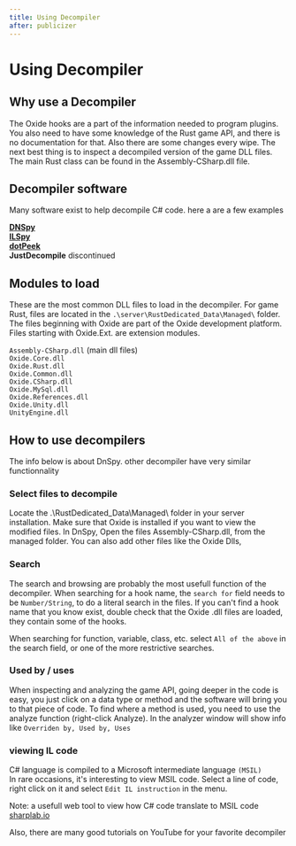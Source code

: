 ```yaml
---
title: Using Decompiler
after: publicizer
---
```


# Using Decompiler

## Why use a Decompiler

The Oxide hooks are a part of the information needed to program plugins. You also need to have some knowledge of the Rust game API, and there is no documentation for that. Also there are some changes every wipe. The next best thing is to inspect a decompiled version of the game DLL files. The main Rust class can be found in the Assembly-CSharp.dll file.

## Decompiler software

Many software exist to help decompile C# code. here a are a few examples

**[DNSpy](https://dnspy.org/)**  
**[ILSpy](https://github.com/icsharpcode/ILSpy/releases)**  
**[dotPeek](https://www.jetbrains.com/decompiler/)**  
**JustDecompile** discontinued  

## Modules to load

These are the most common DLL files to load in the decompiler. For game Rust, files are located in the `.\server\RustDedicated_Data\Managed\` folder. The files beginning with Oxide are part of the Oxide development platform. Files starting with Oxide.Ext. are extension modules.  

`Assembly-CSharp.dll` (main dll files)  
`Oxide.Core.dll`  
`Oxide.Rust.dll`  
`Oxide.Common.dll`  
`Oxide.CSharp.dll`  
`Oxide.MySql.dll`  
`Oxide.References.dll`  
`Oxide.Unity.dll`  
`UnityEngine.dll` 

## How to use decompilers

The info below is about DnSpy. other decompiler have very similar functionnality

### Select files to decompile
Locate the .\RustDedicated_Data\Managed\ folder in your server installation. Make sure that Oxide is installed if you want to view the modified files.
 In DnSpy, Open the files Assembly-CSharp.dll, from the managed folder. You can also add other files like the Oxide Dlls, 
 
### Search
The search and browsing are probably the most usefull function of the decompiler.
When searching for a hook name, the `search for` field needs to be `Number/String`, to do a literal search in the files.
If you can't find a hook name that you know exist, double check that the Oxide .dll files are loaded, they contain some of the hooks.

When searching for function, variable, class, etc.  select `All of the above` in the search field, or one of the more restrictive searches.
 
### Used by / uses
When inspecting and analyzing the game API, going deeper in the code is easy, you just click on a data type or method and the software will bring you to that piece of code.
To find where a method is used, you need to use the analyze function (right-click Analyze). In the analyzer window will show info like `Overriden by, Used by, Uses`

### viewing IL code
C# language is compiled to a Microsoft intermediate language `(MSIL)`  
In rare occasions, it's interesting to view MSIL code. Select a line of code, right click on it and select `Edit IL instruction` in the menu.

Note: a usefull web tool to view how C# code translate to MSIL code  [sharplab.io](https://sharplab.io/)

Also, there are many good tutorials on YouTube for your favorite decompiler



